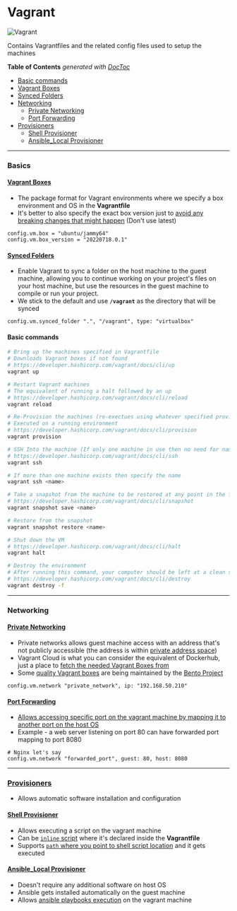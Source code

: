 # Vagrant

![Vagrant](https://img.shields.io/badge/-Vagrant-1563FF?style=for-the-badge&logo=Vagrant&logoColor=white)

Contains Vagrantfiles and the related config files used to setup the machines 

<!-- START doctoc generated TOC please keep comment here to allow auto update -->
<!-- DON'T EDIT THIS SECTION, INSTEAD RE-RUN doctoc TO UPDATE -->
**Table of Contents**  *generated with [DocToc](https://github.com/thlorenz/doctoc)*

- [Basic commands](#basic-commands)
- [Vagrant Boxes](#vagrant-boxes)
- [Synced Folders](#synced-folders)
- [Networking](#networking)
  - [Private Networking](#private-networking)
  - [Port Forwarding](#port-forwarding)
- [Provisioners](#provisioners)
  - [Shell Provisioner](#shell-provisioner)
  - [Ansible_Local Provisioner](#ansible_local-provisioner)

<!-- END doctoc generated TOC please keep comment here to allow auto update -->

---

### Basics

#### [Vagrant Boxes](https://developer.hashicorp.com/vagrant/docs/boxes)
- The package format for Vagrant environments where we specify a box environment and OS in the **Vagrantfile**
- It's better to also specify the exact box version just to [avoid any breaking changes that might happen](https://github.com/theJaxon/Kontainer8/blob/main/Vagrantfile#L5) (Don't use latest)

```Vagrantfile
config.vm.box = "ubuntu/jammy64"
config.vm.box_version = "20220718.0.1"
```

#### [Synced Folders](https://developer.hashicorp.com/vagrant/docs/synced-folders)
- Enable Vagrant to sync a folder on the host machine to the guest machine, allowing you to continue working on your project's files on your host machine, but use the resources in the guest machine to compile or run your project.
- We stick to the default and use **`/vagrant`** as the directory that will be synced

```Vagrantfile
config.vm.synced_folder ".", "/vagrant", type: "virtualbox"
```

#### Basic commands
```bash
# Bring up the machines specified in Vagrantfile
# Downloads Vagrant boxes if not found
# https://developer.hashicorp.com/vagrant/docs/cli/up
vagrant up

# Restart Vagrant machines
# The equivalent of running a halt followed by an up
# https://developer.hashicorp.com/vagrant/docs/cli/reload
vagrant reload

# Re-Provision the machines (re-exectues using whatever specified provisioner - ex: bash, ansible)
# Executed on a running environment
# https://developer.hashicorp.com/vagrant/docs/cli/provision
vagrant provision

# SSH Into the machine (If only one machine in use then no need for name)
# https://developer.hashicorp.com/vagrant/docs/cli/ssh
vagrant ssh 

# If more than one machine exists then specify the name
vagrant ssh <name>

# Take a snapshot from the machine to be restored at any point in the future
# https://developer.hashicorp.com/vagrant/docs/cli/snapshot
vagrant snapshot save <name>

# Restore from the snapshot
vagrant snapshot restore <name>

# Shut down the VM
# https://developer.hashicorp.com/vagrant/docs/cli/halt 
vagrant halt

# Destroy the environment
# After running this command, your computer should be left at a clean state, as if you never created the guest machine in the first place.
# https://developer.hashicorp.com/vagrant/docs/cli/destroy
vagrant destroy -f
```

---

### Networking

#### [Private Networking](https://developer.hashicorp.com/vagrant/docs/networking/private_network)
- Private networks allows guest machine access with an address that's not publicly accessible (the address is within [private address space](https://en.wikipedia.org/wiki/Private_network#Private_IPv4_address_spaces))
- Vagrant Cloud is what you can consider the equivalent of Dockerhub, just a place to [fetch the needed Vagrant Boxes from](https://app.vagrantup.com/boxes/search)
- Some [quality Vagrant boxes](https://app.vagrantup.com/bento) are being maintained by the [Bento Project](https://github.com/chef/bento)

```Vagrantfile
config.vm.network "private_network", ip: "192.168.50.210"
```

#### [Port Forwarding](https://developer.hashicorp.com/vagrant/docs/networking/forwarded_ports)
- [Allows accessing specific port on the vagrant machine by mapping it to another port on the host OS](https://github.com/theJaxon/Vagrant/blob/main/consul-vault/Vagrantfile#L16)
- Example - a web server listening on port 80 can have forwarded port mapping to port 8080

```Vagrantfile
# Nginx let's say
config.vm.network "forwarded_port", guest: 80, host: 8080
```

---

### [Provisioners](https://developer.hashicorp.com/vagrant/docs/provisioning)
- Allows automatic software installation and configuration

#### [Shell Provisioner](https://developer.hashicorp.com/vagrant/docs/provisioning/shell)
- Allows executing a script on the vagrant machine
- Can be [`inline` script](https://github.com/theJaxon/RHCE_ENV/blob/master/Vagrantfile#L7) where it's declared inside the **Vagrantfile**
- Supports [`path` where you point to shell script location](https://github.com/theJaxon/RHCSA_ENV/blob/master/Vagrantfile#L20) and it gets executed

#### [Ansible_Local Provisioner](https://developer.hashicorp.com/vagrant/docs/provisioning/ansible_local)
- Doesn't require any additional software on host OS
- Ansible gets installed automatically on the guest machine
- Allows [ansible playbooks execution](https://github.com/theJaxon/Kontainer8/blob/main/Vagrantfile#L30) on the vagrant machine